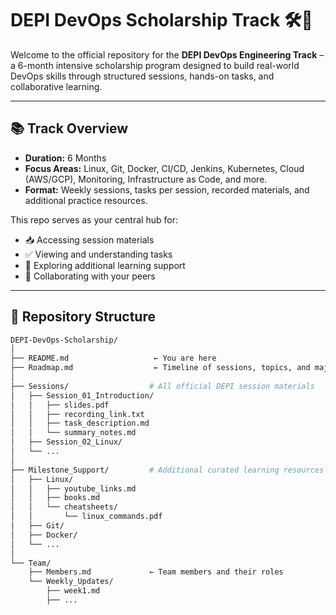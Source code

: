 # DEPI DevOps Scholarship Track 🛠️🚀

Welcome to the official repository for the **DEPI DevOps Engineering Track** – a 6-month intensive scholarship program designed to build real-world DevOps skills through structured sessions, hands-on tasks, and collaborative learning.

---

## 📚 Track Overview

- **Duration:** 6 Months  
- **Focus Areas:** Linux, Git, Docker, CI/CD, Jenkins, Kubernetes, Cloud (AWS/GCP), Monitoring, Infrastructure as Code, and more.
- **Format:** Weekly sessions, tasks per session, recorded materials, and additional practice resources.

This repo serves as your central hub for:
- 📥 Accessing session materials
- ✅ Viewing and understanding tasks
- 📖 Exploring additional learning support
- 🤝 Collaborating with your peers

---

## 📁 Repository Structure

```bash
DEPI-DevOps-Scholarship/
│
├── README.md                   ← You are here
├── Roadmap.md                  ← Timeline of sessions, topics, and major milestones
│
├── Sessions/                  # All official DEPI session materials
│   ├── Session_01_Introduction/
│   │   ├── slides.pdf
│   │   ├── recording_link.txt
│   │   ├── task_description.md
│   │   └── summary_notes.md
│   ├── Session_02_Linux/
│   └── ...
│
├── Milestone_Support/         # Additional curated learning resources by the team
│   ├── Linux/
│   │   ├── youtube_links.md
│   │   ├── books.md
│   │   └── cheatsheets/
│   │       └── linux_commands.pdf
│   ├── Git/
│   ├── Docker/
│   └── ...
│
└── Team/
    ├── Members.md             ← Team members and their roles
    └── Weekly_Updates/
        ├── week1.md
        ├── ...
